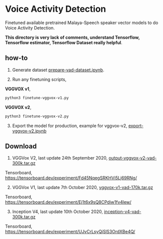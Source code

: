 # Voice Activity Detection

Finetuned available pretrained Malaya-Speech speaker vector models to do Voice Activity Detection.

**This directory is very lack of comments, understand Tensorflow, Tensorflow estimator, Tensorflow Dataset really helpful**.

## how-to

1. Generate dataset [prepare-vad-dataset.ipynb](prepare-vad-dataset.ipynb).

2. Run any finetuning scripts,

**VGGVOX v1**,

```bash
python3 finetune-vggvox-v1.py
```

**VGGVOX v2**,

```bash
python3 finetune-vggvox-v2.py
```

3. Export the model for production, example for vggvox-v2, [export-vggvox-v2.ipynb](export-vggvox-v2.ipynb)

## Download

1. VGGVox V2, last update 24th September 2020, [output-vggvox-v2-vad-300k.tar.gz](https://f000.backblazeb2.com/file/malaya-speech-model/finetuned/output-vggvox-v2-vad-300k.tar.gz)

Tensorboard, https://tensorboard.dev/experiment/Fd45NqegSRKHVi5Lj69RNg/

2. VGGVox V1, last update 7th October 2020, [vggvox-v1-vad-170k.tar.gz](https://f000.backblazeb2.com/file/malaya-speech-model/finetuned/vggvox-v1-vad-170k.tar.gz)

Tensorboard, https://tensorboard.dev/experiment/Ej1t6x9sQ8CPdiw1fv4lew/

3. Inception V4, last update 10th October 2020, [inception-v4-vad-300k.tar.gz](https://f000.backblazeb2.com/file/malaya-speech-model/finetuned/inception-v4-vad-300k.tar.gz)

Tensorboard, https://tensorboard.dev/experiment/UJvCrLsyQjSlS3OrdXBe4Q/